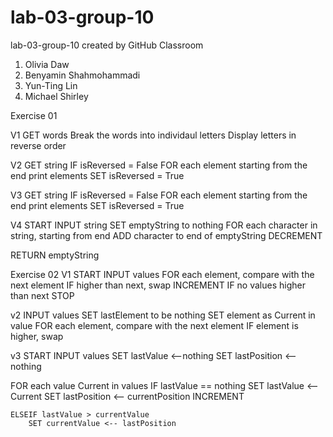 # lab-03-group-10
lab-03-group-10 created by GitHub Classroom

1. Olivia Daw
2. Benyamin Shahmohammadi
3. Yun-Ting Lin
4. Michael Shirley


Exercise 01

V1
GET words
Break the words into individaul letters
Display letters in reverse order

V2
GET string
IF isReversed = False
FOR each element
 starting from the end
 print elements
 SET isReversed = True
 
 V3
 GET string
IF isReversed = False
FOR each element
 starting from the end
 print elements
 SET isReversed = True
 
 V4
START
INPUT string
SET emptyString to nothing
FOR each character in string, starting from end
ADD character to end of emptyString
DECREMENT

RETURN emptyString

Exercise 02
V1
START
INPUT values 
FOR each element, compare with the next element 
IF higher than next, swap 
INCREMENT
IF no values higher than next
STOP 

v2
INPUT values
SET lastElement to be nothing
SET element as Current in value
FOR each element, compare with the next element
IF element is higher, swap

v3
START 
INPUT values
SET lastValue <--nothing
SET lastPosition <-- nothing

FOR each value Current in values
	IF lastValue == nothing
		SET lastValue <-- Current
		SET lastPosition <-- currentPosition
		INCREMENT

	ELSEIF lastValue > currentValue
		SET currentValue <-- lastPosition


